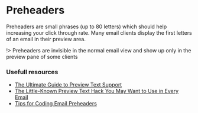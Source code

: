# Preheaders

Preheaders are small phrases (up to 80 letters) which should help increasing your click through rate. Many email clients display the first letters of an email in their preview area.

!> Preheaders are invisible in the normal email view and show up only in the preview pane of some clients

### Usefull resources

-   [The Ultimate Guide to Preview Text Support](https://litmus.com/blog/the-ultimate-guide-to-preview-text-support)
-   [The Little-Known Preview Text Hack You May Want to Use in Every Email](https://litmus.com/blog/the-little-known-preview-text-hack-you-may-want-to-use-in-every-email)
-   [Tips for Coding Email Preheaders](https://www.emailonacid.com/blog/article/email-development/tips-for-coding-email-preheaders/)

